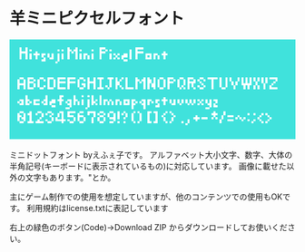 ﻿# 羊ミニピクセルフォント

![フォントイメージ](https://github.com/Epheko/HitsujiMiniPixelFont/blob/main/FontImage.png)

ミニドットフォント byえふぇ子です。
アルファベット大小文字、数字、大体の半角記号(キーボードに表示されているもの)に対応しています。
画像に載せた以外の文字もあります。"とか。

主にゲーム制作での使用を想定していますが、他のコンテンツでの使用もOKです。
利用規約はlicense.txtに表記しています

右上の緑色のボタン(Code)→Download ZIP からダウンロードしてお使いください。
